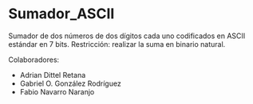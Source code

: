 # Sumador_ASCII
Sumador de dos números de dos dígitos cada uno codificados en ASCII estándar en 7 bits. Restricción: realizar la suma en binario natural.

Colaboradores:
- Adrian Dittel Retana
- Gabriel O. González Rodríguez
- Fabio Navarro Naranjo
